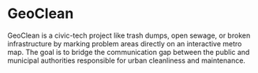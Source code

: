 # GeoClean
GeoClean is a civic-tech project like trash dumps, open sewage, or broken infrastructure by marking problem areas directly on an interactive metro map. The goal is to bridge the communication gap between the public and municipal authorities responsible for urban cleanliness and maintenance.
